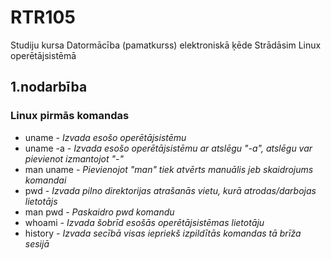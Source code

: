 # RTR105
Studiju kursa Datormācība (pamatkurss) elektroniskā ķēde
Strādāsim Linux operētājsistēmā
  
  ## 1.nodarbība  
      
  ### Linux pirmās komandas

  - uname _- Izvada esošo operētājsistēmu_
  - uname -a _- Izvada esošo operētājsistēmu ar atslēgu "-a", atslēgu var pievienot izmantojot "-"_
  - man uname _- Pievienojot "man" tiek atvērts manuālis jeb skaidrojums komandai_
  - pwd _- Izvada pilno direktorijas atrašanās vietu, kurā atrodas/darbojas lietotājs_
  - man pwd _- Paskaidro pwd komandu_
  - whoami _- Izvada šobrīd esošās operētājsistēmas lietotāju_
  - history _- Izvada secībā visas iepriekš izpildītās komandas tā brīža sesijā_

